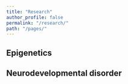 ```yaml
---
title: "Research"
author_profile: false
permalink: "/research/"
path: "/pages/"
---
```


## Epigenetics


## Neurodevelopmental disorder